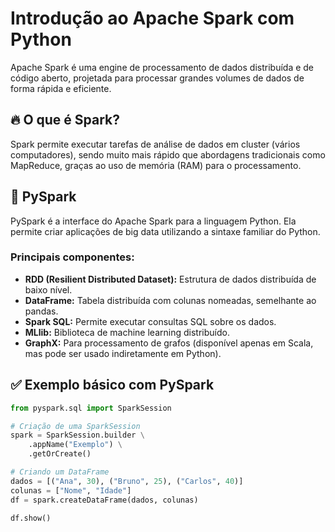# Introdução ao Apache Spark com Python

Apache Spark é uma engine de processamento de dados distribuída e de código aberto, projetada para processar grandes volumes de dados de forma rápida e eficiente.

## 🔥 O que é Spark?

Spark permite executar tarefas de análise de dados em cluster (vários computadores), sendo muito mais rápido que abordagens tradicionais como MapReduce, graças ao uso de memória (RAM) para o processamento.

## 🐍 PySpark

PySpark é a interface do Apache Spark para a linguagem Python. Ela permite criar aplicações de big data utilizando a sintaxe familiar do Python.

### Principais componentes:

- **RDD (Resilient Distributed Dataset):** Estrutura de dados distribuída de baixo nível.
- **DataFrame:** Tabela distribuída com colunas nomeadas, semelhante ao pandas.
- **Spark SQL:** Permite executar consultas SQL sobre os dados.
- **MLlib:** Biblioteca de machine learning distribuído.
- **GraphX:** Para processamento de grafos (disponível apenas em Scala, mas pode ser usado indiretamente em Python).

## ✅ Exemplo básico com PySpark

```python
from pyspark.sql import SparkSession

# Criação de uma SparkSession
spark = SparkSession.builder \
    .appName("Exemplo") \
    .getOrCreate()

# Criando um DataFrame
dados = [("Ana", 30), ("Bruno", 25), ("Carlos", 40)]
colunas = ["Nome", "Idade"]
df = spark.createDataFrame(dados, colunas)

df.show()
